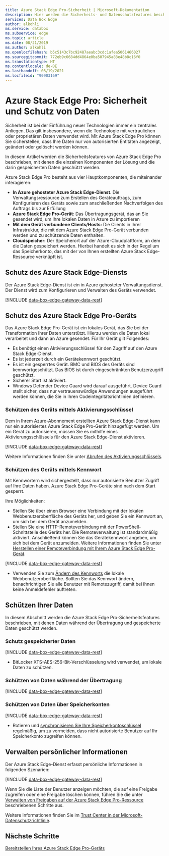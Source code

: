```yaml
---
title: Azure Stack Edge Pro-Sicherheit | Microsoft-Dokumentation
description: Hier werden die Sicherheits- und Datenschutzfeatures beschrieben, die Ihr Azure Stack Edge Pro-Gerät, Ihren Dienst und Ihre Daten sowohl lokal als auch in der Cloud schützen.
services: Data Box Edge
author: alkohli
ms.service: databox
ms.subservice: edge
ms.topic: article
ms.date: 08/21/2019
ms.author: alkohli
ms.openlocfilehash: b5c5143c7bc92487aeabc3cdc1afea5061466027
ms.sourcegitcommit: 772eb9c6684dd4864e0ba507945a83e48b8c16f0
ms.translationtype: HT
ms.contentlocale: de-DE
ms.lasthandoff: 03/19/2021
ms.locfileid: "90903169"
---
```

# <a name="azure-stack-edge-pro-security-and-data-protection"></a>Azure Stack Edge Pro: Sicherheit und Schutz von Daten

Sicherheit ist bei der Einführung neuer Technologien immer ein zentrales Anliegen. Das gilt insbesondere, wenn die Technologie mit vertraulichen oder proprietären Daten verwendet wird. Mit Azure Stack Edge Pro können Sie sicherstellen, dass Ihre Daten nur von autorisierten Entitäten angezeigt, geändert oder gelöscht werden können.

In diesem Artikel werden die Sicherheitsfeatures von Azure Stack Edge Pro beschrieben, mit denen die einzelnen Komponenten der Lösung und die darin gespeicherten Daten geschützt werden.

Azure Stack Edge Pro besteht aus vier Hauptkomponenten, die miteinander interagieren:

- **In Azure gehosteter Azure Stack Edge-Dienst**. Die Verwaltungsressource zum Erstellen des Geräteauftrags, zum Konfigurieren des Geräts sowie zum anschließenden Nachverfolgen des Auftrags bis zur Erfüllung
- **Azure Stack Edge Pro-Gerät**: Das Übertragungsgerät, das an Sie gesendet wird, um Ihre lokalen Daten in Azure zu importieren
- **Mit dem Gerät verbundene Clients/Hosts:** Die Clients in Ihrer Infrastruktur, die mit dem Azure Stack Edge Pro-Gerät verbunden werden und zu schützende Daten enthalten.
- **Cloudspeicher:** Der Speicherort auf der Azure-Cloudplattform, an dem die Daten gespeichert werden. Hierbei handelt es sich in der Regel um das Speicherkonto, das mit der von Ihnen erstellten Azure Stack Edge-Ressource verknüpft ist.

## <a name="azure-stack-edge-service-protection"></a>Schutz des Azure Stack Edge-Diensts

Der Azure Stack Edge-Dienst ist ein in Azure gehosteter Verwaltungsdienst. Der Dienst wird zum Konfigurieren und Verwalten des Geräts verwendet.

[!INCLUDE [data-box-edge-gateway-data-rest](../../includes/data-box-edge-gateway-service-protection.md)]

## <a name="azure-stack-edge-pro-device-protection"></a>Schutz des Azure Stack Edge Pro-Geräts

Das Azure Stack Edge Pro-Gerät ist ein lokales Gerät, das Sie bei der Transformation Ihrer Daten unterstützt. Hierzu werden die Daten lokal verarbeitet und dann an Azure gesendet. Für Ihr Gerät gilt Folgendes:

- Es benötigt einen Aktivierungsschlüssel für den Zugriff auf den Azure Stack Edge-Dienst.
- Es ist jederzeit durch ein Gerätekennwort geschützt.
- Es ist ein gesperrtes Gerät. BMC und BIOS des Geräts sind kennwortgeschützt. Das BIOS ist durch eingeschränkten Benutzerzugriff geschützt.
- Sicherer Start ist aktiviert.
- Windows Defender Device Guard wird darauf ausgeführt. Device Guard stellt sicher, dass nur vertrauenswürdige Anwendungen ausgeführt werden können, die Sie in Ihren Codeintegritätsrichtlinien definieren.

### <a name="protect-the-device-via-activation-key"></a>Schützen des Geräts mittels Aktivierungsschlüssel

Dem in Ihrem Azure-Abonnement erstellten Azure Stack Edge-Dienst kann nur ein autorisiertes Azure Stack Edge Pro-Gerät hinzugefügt werden. Um ein Gerät zu autorisieren, müssen Sie es mithilfe eines Aktivierungsschlüssels für den Azure Stack Edge-Dienst aktivieren.

[!INCLUDE [data-box-edge-gateway-data-rest](../../includes/data-box-edge-gateway-activation-key.md)]

Weitere Informationen finden Sie unter [Abrufen des Aktivierungsschlüssels](azure-stack-edge-deploy-prep.md#get-the-activation-key).

### <a name="protect-the-device-via-password"></a>Schützen des Geräts mittels Kennwort

Mit Kennwörtern wird sichergestellt, dass nur autorisierte Benutzer Zugriff auf Ihre Daten haben. Azure Stack Edge Pro-Geräte sind nach dem Start gesperrt.

Ihre Möglichkeiten:

- Stellen Sie über einen Browser eine Verbindung mit der lokalen Webbenutzeroberfläche des Geräts her, und geben Sie ein Kennwort an, um sich bei dem Gerät anzumelden.
- Stellen Sie eine HTTP-Remoteverbindung mit der PowerShell-Schnittstelle des Geräts her. Die Remoteverwaltung ist standardmäßig aktiviert. Anschließend können Sie das Gerätekennwort angeben, um sich bei dem Gerät anzumelden. Weitere Informationen finden Sie unter [Herstellen einer Remoteverbindung mit Ihrem Azure Stack Edge Pro-Gerät](azure-stack-edge-connect-powershell-interface.md#connect-to-the-powershell-interface).

[!INCLUDE [data-box-edge-gateway-data-rest](../../includes/data-box-edge-gateway-password-best-practices.md)]
- Verwenden Sie zum [Ändern des Kennworts](azure-stack-edge-manage-access-power-connectivity-mode.md#manage-device-access) die lokale Webbenutzeroberfläche. Sollten Sie das Kennwort ändern, benachrichtigen Sie alle Benutzer mit Remotezugriff, damit bei ihnen keine Anmeldefehler auftreten.

## <a name="protect-your-data"></a>Schützen Ihrer Daten

In diesem Abschnitt werden die Azure Stack Edge Pro-Sicherheitsfeatures beschrieben, mit denen Daten während der Übertragung und gespeicherte Daten geschützt werden.

### <a name="protect-data-at-rest"></a>Schutz gespeicherter Daten

[!INCLUDE [data-box-edge-gateway-data-rest](../../includes/data-box-edge-gateway-data-rest.md)]
- BitLocker XTS-AES-256-Bit-Verschlüsselung wird verwendet, um lokale Daten zu schützen.


### <a name="protect-data-in-flight"></a>Schützen von Daten während der Übertragung

[!INCLUDE [data-box-edge-gateway-data-rest](../../includes/data-box-edge-gateway-data-flight.md)]

### <a name="protect-data-via-storage-accounts"></a>Schützen von Daten über Speicherkonten

[!INCLUDE [data-box-edge-gateway-data-rest](../../includes/data-box-edge-gateway-protect-data-storage-accounts.md)]
- Rotieren und [synchronisieren Sie Ihre Speicherkontoschlüssel](azure-stack-edge-manage-shares.md#sync-storage-keys) regelmäßig, um zu vermeiden, dass nicht autorisierte Benutzer auf Ihr Speicherkonto zugreifen können.

## <a name="manage-personal-information"></a>Verwalten persönlicher Informationen

Der Azure Stack Edge-Dienst erfasst persönliche Informationen in folgenden Szenarien:

[!INCLUDE [data-box-edge-gateway-data-rest](../../includes/data-box-edge-gateway-manage-personal-data.md)]

Wenn Sie die Liste der Benutzer anzeigen möchten, die auf eine Freigabe zugreifen oder eine Freigabe löschen können, führen Sie die unter [Verwalten von Freigaben auf der Azure Stack Edge Pro-Ressource](azure-stack-edge-manage-shares.md) beschriebenen Schritte aus.

Weitere Informationen finden Sie im [Trust Center in der Microsoft-Datenschutzrichtlinie](https://www.microsoft.com/trustcenter).

## <a name="next-steps"></a>Nächste Schritte

[Bereitstellen Ihres Azure Stack Edge Pro-Geräts](azure-stack-edge-deploy-prep.md)
